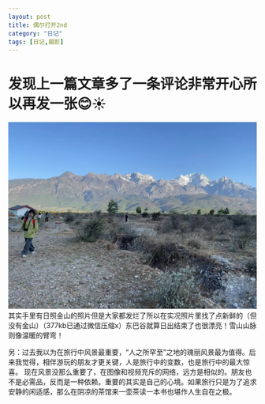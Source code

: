 ```yaml
---
layout: post
title: 偶尔打开2nd
category: "日记"
tags: [日记,摄影]
---
```

# 发现上一篇文章多了一条评论非常开心所以再发一张😊☀
![玉龙雪山](..\asset\玉龙雪山.jpg)
其实手里有日照金山的照片但是大家都发烂了所以在实况照片里找了点新鲜的（但没有金山）（377kb已通过微信压缩x）东巴谷就算日出结束了也很漂亮！雪山山脉则像温暖的臂弯！

另：过去我以为在旅行中风景最重要，“人之所罕至”之地的瑰丽风景最为值得。后来我觉得，相伴游玩的朋友才更关键，人是旅行中的变数，也是旅行中的最大惊喜。
现在风景没那么重要了，在图像和视频充斥的网络，远方是相似的。朋友也不是必需品，反而是一种依赖。重要的其实是自己的心境。如果旅行只是为了追求安静的闲适感，那么在阴凉的茶馆来一壶茶读一本书也堪作人生自在之极。